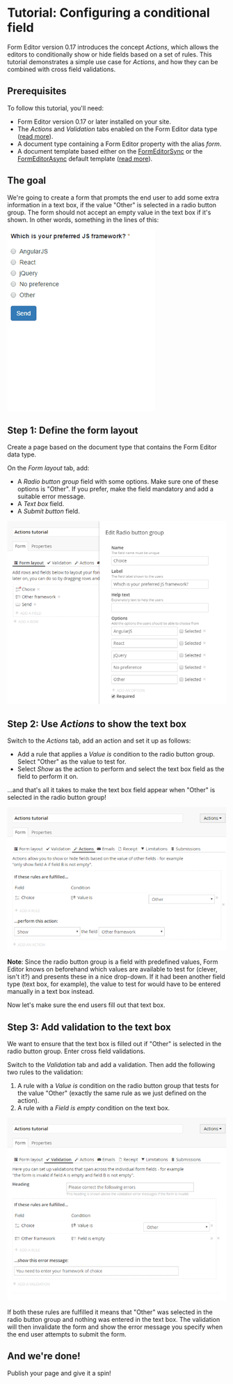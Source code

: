 # Tutorial: Configuring a conditional field

Form Editor version 0.17 introduces the concept *Actions*, which allows the editors to conditionally show or hide fields based on a set of rules. This tutorial demonstrates a simple use case for *Actions*, and how they can be combined with cross field validations.

## Prerequisites
To follow this tutorial, you'll need:

- Form Editor version 0.17 or later installed on your site.
- The *Actions* and *Validation* tabs enabled on the Form Editor data type ([read more](../Docs/install.md#tab-order-and-availiability)).
- A document type containing a Form Editor property with the alias *form*.
- A document template based either on the [FormEditorSync](../Source/Umbraco/Views/FormEditorSync.cshtml) or the [FormEditorAsync](../Source/Umbraco/Views/FormEditorAsync.cshtml) default template ([read more](../Docs/render.md)).

## The goal
We're going to create a form that prompts the end user to add some extra information in a text box, if the value "Other" is selected in a radio button group. The form should not accept an empty value in the text box if it's shown. In other words, something in the lines of this:

![Form](img/ConditionalField/form.gif)

## Step 1: Define the form layout
Create a page based on the document type that contains the Form Editor data type.

On the *Form layout* tab, add:
- A *Radio button group* field with some options. Make sure one of these options is "Other". If you prefer, make the field mandatory and add a suitable error message.
- A *Text box* field.
- A *Submit button* field.

![Form layout](img/ConditionalField/form-layout.png)

## Step 2: Use *Actions* to show the text box
Switch to the *Actions* tab, add an action and set it up as follows:
- Add a rule that applies a *Value is* condition to the radio button group. Select "Other" as the value to test for.
- Select *Show* as the action to perform and select the text box field as the field to perform it on.

...and that's all it takes to make the text box field appear when "Other" is selected in the radio button group!

![Form action](img/ConditionalField/form-action.png)

**Note**: Since the radio button group is a field with predefined values, Form Editor knows on beforehand which values are available to test for (clever, isn't it?) and presents these in a nice drop-down. If it had been another field type (text box, for example), the value to test for would have to be entered manually in a text box instead.

Now let's make sure the end users fill out that text box.

## Step 3: Add validation to the text box
We want to ensure that the text box is filled out if "Other" is selected in the radio button group. Enter cross field validations.

Switch to the *Validation* tab and add a validation. Then add the following two rules to the validation:

1. A rule with a *Value is* condition on the radio button group that tests for the value "Other" (exactly the same rule as we just defined on the action).
2. A rule with a *Field is empty* condition on the text box.

![Form validation](img/ConditionalField/form-validation.png)

If both these rules are fulfilled it means that "Other" was selected in the radio button group and nothing was entered in the text box. The validation will then invalidate the form and show the error message you specify when the end user attempts to submit the form.

## And we're done!
Publish your page and give it a spin! 
